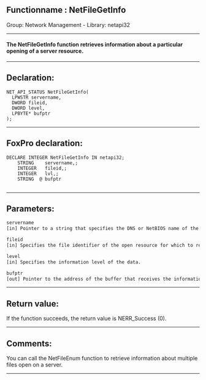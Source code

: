 <link rel="stylesheet" type="text/css" href="../../css/win32api.css">  
<link rel="stylesheet" href="https://cdnjs.cloudflare.com/ajax/libs/font-awesome/4.7.0/css/font-awesome.min.css">

## Functionname : NetFileGetInfo
Group: Network Management - Library: netapi32    
***  


#### The NetFileGetInfo function retrieves information about a particular opening of a server resource.
***  


## Declaration:
```foxpro  
NET_API_STATUS NetFileGetInfo(
  LPWSTR servername,
  DWORD fileid,
  DWORD level,
  LPBYTE* bufptr
);  
```  
***  


## FoxPro declaration:
```foxpro  
DECLARE INTEGER NetFileGetInfo IN netapi32;
	STRING    servername,;
	INTEGER   fileid,;
	INTEGER   lvl,;
	STRING  @ bufptr
  
```  
***  


## Parameters:
```txt  
servername
[in] Pointer to a string that specifies the DNS or NetBIOS name of the remote server on which the function is to execute. If this parameter is NULL, the local computer is used.

fileid
[in] Specifies the file identifier of the open resource for which to return information.

level
[in] Specifies the information level of the data.

bufptr
[out] Pointer to the address of the buffer that receives the information.  
```  
***  


## Return value:
If the function succeeds, the return value is NERR_Success (0).  
***  


## Comments:
You can call the NetFileEnum function to retrieve information about multiple files open on a server.  
  
***  

